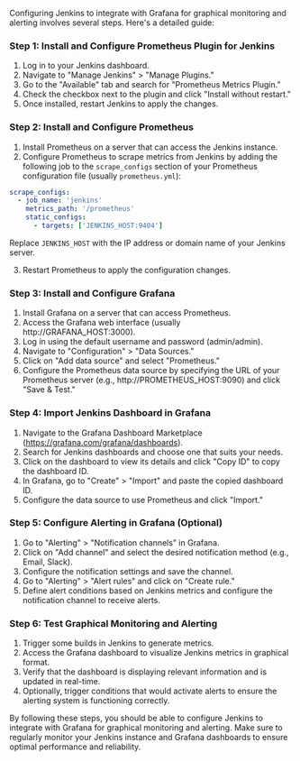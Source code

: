 Configuring Jenkins to integrate with Grafana for graphical monitoring and alerting involves several steps. Here's a detailed guide:

### Step 1: Install and Configure Prometheus Plugin for Jenkins
1. Log in to your Jenkins dashboard.
2. Navigate to "Manage Jenkins" > "Manage Plugins."
3. Go to the "Available" tab and search for "Prometheus Metrics Plugin."
4. Check the checkbox next to the plugin and click "Install without restart."
5. Once installed, restart Jenkins to apply the changes.

### Step 2: Install and Configure Prometheus
1. Install Prometheus on a server that can access the Jenkins instance.
2. Configure Prometheus to scrape metrics from Jenkins by adding the following job to the `scrape_configs` section of your Prometheus configuration file (usually `prometheus.yml`):

```yaml
scrape_configs:
  - job_name: 'jenkins'
    metrics_path: '/prometheus'
    static_configs:
      - targets: ['JENKINS_HOST:9404']
```
Replace `JENKINS_HOST` with the IP address or domain name of your Jenkins server.

3. Restart Prometheus to apply the configuration changes.

### Step 3: Install and Configure Grafana
1. Install Grafana on a server that can access Prometheus.
2. Access the Grafana web interface (usually http://GRAFANA_HOST:3000).
3. Log in using the default username and password (admin/admin).
4. Navigate to "Configuration" > "Data Sources."
5. Click on "Add data source" and select "Prometheus."
6. Configure the Prometheus data source by specifying the URL of your Prometheus server (e.g., http://PROMETHEUS_HOST:9090) and click "Save & Test."

### Step 4: Import Jenkins Dashboard in Grafana
1. Navigate to the Grafana Dashboard Marketplace (https://grafana.com/grafana/dashboards).
2. Search for Jenkins dashboards and choose one that suits your needs.
3. Click on the dashboard to view its details and click "Copy ID" to copy the dashboard ID.
4. In Grafana, go to "Create" > "Import" and paste the copied dashboard ID.
5. Configure the data source to use Prometheus and click "Import."

### Step 5: Configure Alerting in Grafana (Optional)
1. Go to "Alerting" > "Notification channels" in Grafana.
2. Click on "Add channel" and select the desired notification method (e.g., Email, Slack).
3. Configure the notification settings and save the channel.
4. Go to "Alerting" > "Alert rules" and click on "Create rule."
5. Define alert conditions based on Jenkins metrics and configure the notification channel to receive alerts.

### Step 6: Test Graphical Monitoring and Alerting
1. Trigger some builds in Jenkins to generate metrics.
2. Access the Grafana dashboard to visualize Jenkins metrics in graphical format.
3. Verify that the dashboard is displaying relevant information and is updated in real-time.
4. Optionally, trigger conditions that would activate alerts to ensure the alerting system is functioning correctly.

By following these steps, you should be able to configure Jenkins to integrate with Grafana for graphical monitoring and alerting. Make sure to regularly monitor your Jenkins instance and Grafana dashboards to ensure optimal performance and reliability.
